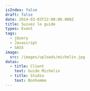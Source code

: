 ```yaml
---
isIndex: false
draft: false
date: 2014-03-03T22:00:00.000Z
title: Suivez le guide
types: Event
tags:
  - jQuery
  - Javascript
  - SASS
image:
  src: /images/uploads/michelin.jpg
datas:
  - title: Client
    text: Guide Michelin
  - title: Studio
    text: Bonhomme
---
```


